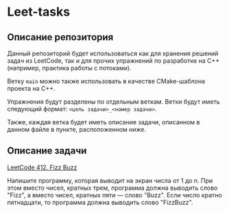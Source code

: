 # Leet-tasks

## Описание репозитория

Данный репозиторий будет использоваться как для хранения решений задач из LeetCode, так и для прочих упражнений по разработке на C++ (например, практика работы с потоками).

Ветку `main` можно также использовать в качестве CMake-шаблона проекта на C++.

Упражнения будут разделены по отдельным веткам. Ветки будут иметь следующий формат: `<цель задачи>_<номер задачи>`.

Также, каждая ветка будет иметь описание задачи, описанном в данном файле в пункте, расположенном ниже.

## Описание задачи

[LeetCode 412. Fizz Buzz](https://leetcode.com/problems/fizz-buzz/)

Напишите программу, которая выводит на экран числа от 1 до n. При этом вместо чисел, кратных трем, программа должна выводить слово "Fizz", а вместо чисел, кратных пяти — слово "Buzz". Если число кратно пятнадцати, то программа должна выводить слово "FizzBuzz".


